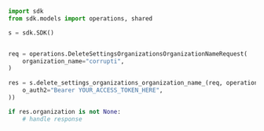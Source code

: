 <!-- Start SDK Example Usage -->
```python
import sdk
from sdk.models import operations, shared

s = sdk.SDK()


req = operations.DeleteSettingsOrganizationsOrganizationNameRequest(
    organization_name="corrupti",
)
    
res = s.delete_settings_organizations_organization_name_(req, operations.DeleteSettingsOrganizationsOrganizationNameSecurity(
    o_auth2="Bearer YOUR_ACCESS_TOKEN_HERE",
))

if res.organization is not None:
    # handle response
```
<!-- End SDK Example Usage -->